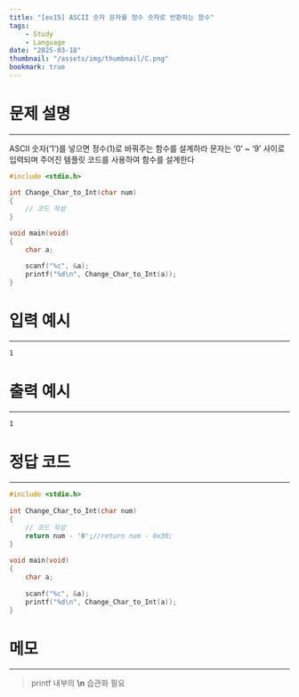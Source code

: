 ```yaml
---
title: "[ex15] ASCII 숫자 문자를 정수 숫자로 반환하는 함수"
tags:
    - Study
    - Language
date: "2025-03-18"
thumbnail: "/assets/img/thumbnail/C.png"
bookmark: true
---
```

# 문제 설명
---
ASCII 숫자(‘1’)를 넣으면 정수(1)로 바꿔주는 함수를 설계하라
문자는 ‘0’ ~ ‘9’ 사이로 입력되며 주어진 템플릿 코드를 사용하여 함수를 설계한다

```c
#include <stdio.h>

int Change_Char_to_Int(char num)
{
	// 코드 작성		
}

void main(void)
{
	char a;

	scanf("%c", &a);
	printf("%d\n", Change_Char_to_Int(a));
}
```

# 입력 예시
---

```
1
```

# 출력 예시
---

```
1
```

# 정답 코드
---

```c
#include <stdio.h>
 
int Change_Char_to_Int(char num)
{
    // 코드 작성
    return num - '0';//return num - 0x30;
}
 
void main(void)
{
    char a;
 
    scanf("%c", &a);
    printf("%d\n", Change_Char_to_Int(a));
}
```

# 메모
---
> printf 내부의 **\n** 습관화 필요